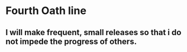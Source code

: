 # Fourth Oath line
## I will make frequent, small releases so that i do not impede the progress of others.
